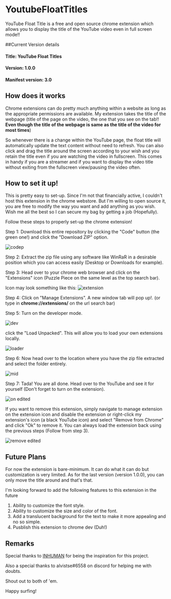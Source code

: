 # YoutubeFloatTitles
YouTube Float Title is a free and open source chrome extension which allows you to display the title of the YouTube video even in full screen mode!!

##Current Version details
#### Title: YouTube Float Titles
#### Version: 1.0.0
#### Manifest version: 3.0

## How does it works
Chrome extensions can do pretty much anything within a website as long as the appropriate permissions are available.
My extension takes the title of the webpage (title of the page on the video, the one that you see on the tab!! **Even though the title of the webpage is same as the title of the video for most times**)

So whenever there is a change within the YouTube page, the float title will automatically update the text content without need to refresh.
You can also click and drag the title around the screen according to your wish and you retain the title even if you are watching the video in fullscreen.
This comes in handy if you are a streamer and if you want to display the video title without exiting from the fullscreen view/pausing the video often.  

## How to set it up!
This is pretty easy to set-up.
Since I'm not that financially active, I couldn't host this extension in the chrome webstore.
But I'm willing to open source it, you are free to modify the way you want and add anything as you wish. Wish me all the best so I can secure my bag by getting a job (Hopefully).

Follow these steps to properly set-up the chrome extension!

Step 1: Download this entire repository by clicking the "Code" button (the green one!) and click the "Download ZIP" option.

![codep](https://user-images.githubusercontent.com/113179307/215278008-9c8e322a-5c0e-4a77-a06e-f57ece99ece4.png)

Step 2: Extract the zip file using any software like WinRaR in a desirable position which you can access easily (Desktop or Downloads for example).

Step 3: Head over to your chrome web browser and click on the "Extensions" icon (Puzzle Piece on the same level as the top search bar).

Icon may look something like this:  ![extension](https://user-images.githubusercontent.com/113179307/215277532-819063d7-9ae2-4c80-b7ed-9e56bec064ec.PNG)

Step 4: Click on "Manage Extensions". A new window tab will pop up!. (or type in **chrome://extensions/** on the url search bar)

Step 5: Turn on the developer mode.

![dev](https://user-images.githubusercontent.com/113179307/215277556-681c665a-8218-456c-8273-8ecbba13a4c7.PNG)

click the "Load Unpacked". This will allow you to load your own extensions locally.

![loader](https://user-images.githubusercontent.com/113179307/215278176-e7bc1b9f-4b2a-4902-9dc0-3390341fbceb.png)


Step 6: Now head over to the location where you have the zip file extracted and select the folder entirely.

![mid](https://user-images.githubusercontent.com/113179307/215277638-83afa684-b139-40dd-abb9-269e9b030b01.PNG)


Step 7: Tada! You are all done. Head over to the YouTube and see it for yourself (Don't forget to turn on the extension).

![on edited](https://user-images.githubusercontent.com/113179307/215277808-8637d46a-1c25-40c4-96d6-750979cf4671.png)


If you want to remove this extension, simply navigate to manage extension on the extension icon and disable the extension or right-click my extension's icon (a black YouTube icon) and select "Remove from Chrome" and click "Ok" to remove it. You can always load the extension back using the previous steps (Follow from step 3). 

![remove edited](https://user-images.githubusercontent.com/113179307/215277820-497bbf86-f7ad-4baa-be5d-ede91378f23c.png)


## Future Plans

For now the extension is bare-minimum. It can do what it can do but customization is very limited. As for the last version (version 1.0.0), you can only move the title around and that's that.

I'm looking forward to add the following features to this extension in the future

1. Ability to customize the font style.
2. Ability to customize the size and color of the font.
3. Add a translucent background for the text to make it more appealing and no so simple.
4. Pusblish this extension to chrome dev (Duh!) 

## Remarks

Special thanks to [INHUMAN](https://www.youtube.com/@inhuman.society) for being the inspiration for this project. 

Also a special thanks to alvistse#6558 on discord for helping me with doubts.

Shout out to both of 'em.

Happy surfing!
